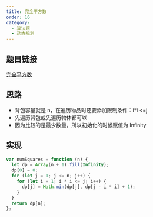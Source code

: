 ```yaml
---
title: 完全平方数
order: 16
category:
  - 算法题
  - 动态规划
---
```


## 题目链接

[完全平方数](https://leetcode.cn/problems/perfect-squares/)

## 思路

- 背包容量就是 n，在遍历物品时还要添加限制条件：i\*i <=j
- 先遍历背包或先遍历物体都可以
- 因为比较的是最少数量，所以初始化的时候赋值为 Infinity

## 实现

```js
var numSquares = function (n) {
  let dp = Array(n + 1).fill(Infinity);
  dp[0] = 0;
  for (let j = 1; j <= n; j++) {
    for (let i = 1; i * i <= j; i++) {
      dp[j] = Math.min(dp[j], dp[j - i * i] + 1);
    }
  }
  return dp[n];
};
```
